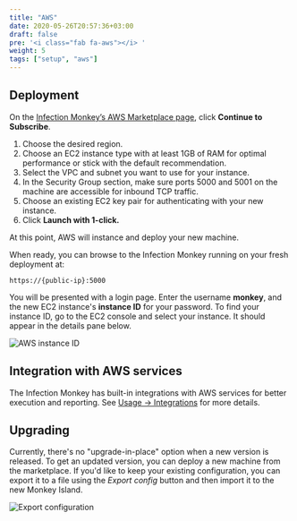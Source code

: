 ```yaml
---
title: "AWS"
date: 2020-05-26T20:57:36+03:00
draft: false
pre: '<i class="fab fa-aws"></i> '
weight: 5
tags: ["setup", "aws"] 
---
```


## Deployment

On the [Infection Monkey’s AWS Marketplace page](https://aws.amazon.com/marketplace/pp/GuardiCore-Infection-Monkey/B07B3J7K6D), click **Continue to Subscribe**.

1. Choose the desired region.
1. Choose an EC2 instance type with at least 1GB of RAM for optimal performance or stick with the default recommendation.
1. Select the VPC and subnet you want to use for your instance.
1. In the Security Group section, make sure ports 5000 and 5001 on the machine are accessible for inbound TCP traffic.
1. Choose an existing EC2 key pair for authenticating with your new instance.
1. Click **Launch with 1-click.**

At this point, AWS will instance and deploy your new machine.

When ready, you can browse to the Infection Monkey running on your fresh deployment at:

`https://{public-ip}:5000`

You will be presented with a login page. Enter the username **monkey**, and the new EC2 instance's **instance ID** for your password. To find your instance ID, go to the EC2 console and select your instance. It should appear in the details pane below.

![AWS instance ID](../../images/setup/aws/aws-instance-id.png "AWS instance ID")

## Integration with AWS services

The Infection Monkey has built-in integrations with AWS services for better execution and reporting. See [Usage -> Integrations](../../usage/integrations) for more details.

## Upgrading


Currently, there's no "upgrade-in-place" option when a new version is released. To get an updated version, you can deploy a new machine from the marketplace. If you'd like to keep your existing configuration, you can export it to a file using the *Export config* button and then import it to the new Monkey Island.

![Export configuration](../../images/setup/export-configuration.png "Export configuration")
